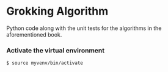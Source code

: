 # Grokking Algorithm
Python code along with the unit tests for the algorithms in the aforementioned book.

### Activate the virtual environment
```Shell
$ source myvenv/bin/activate
```
